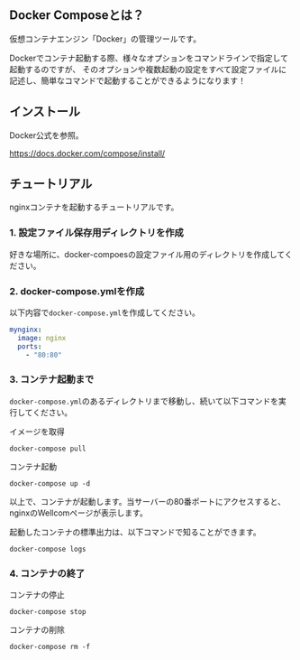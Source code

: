 ## Docker Composeとは？

仮想コンテナエンジン「Docker」の管理ツールです。

Dockerでコンテナ起動する際、様々なオプションをコマンドラインで指定して起動するのですが、
そのオプションや複数起動の設定をすべて設定ファイルに記述し、簡単なコマンドで起動することができるようになります！

## インストール

Docker公式を参照。

https://docs.docker.com/compose/install/


## チュートリアル

nginxコンテナを起動するチュートリアルです。

### 1. 設定ファイル保存用ディレクトリを作成

好きな場所に、docker-compoesの設定ファイル用のディレクトリを作成してください。

### 2. docker-compose.ymlを作成

以下内容で`docker-compose.yml`を作成してください。

```yml
mynginx:
  image: nginx
  ports:
    - "80:80"
```

### 3. コンテナ起動まで

`docker-compose.yml`のあるディレクトリまで移動し、続いて以下コマンドを実行してください。


イメージを取得

```
docker-compose pull
```

コンテナ起動

```
docker-compose up -d
```

以上で、コンテナが起動します。当サーバーの80番ポートにアクセスすると、nginxのWellcomページが表示します。


起動したコンテナの標準出力は、以下コマンドで知ることができます。

```
docker-compose logs
```

### 4. コンテナの終了

コンテナの停止

```
docker-compose stop
```

コンテナの削除

```
docker-compose rm -f
```

